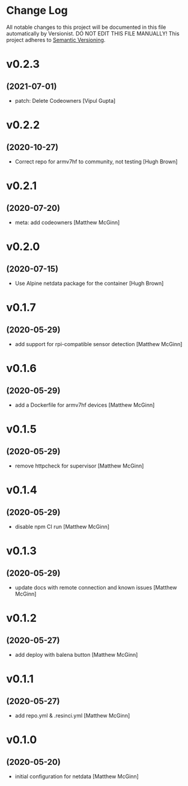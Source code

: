 # Change Log

All notable changes to this project will be documented in this file
automatically by Versionist. DO NOT EDIT THIS FILE MANUALLY!
This project adheres to [Semantic Versioning](http://semver.org/).

# v0.2.3
## (2021-07-01)

* patch: Delete Codeowners [Vipul Gupta]

# v0.2.2
## (2020-10-27)

* Correct repo for armv7hf to community, not testing [Hugh Brown]

# v0.2.1
## (2020-07-20)

* meta: add codeowners [Matthew McGinn]

# v0.2.0
## (2020-07-15)

* Use Alpine netdata package for the container [Hugh Brown]

# v0.1.7
## (2020-05-29)

* add support for rpi-compatible sensor detection [Matthew McGinn]

# v0.1.6
## (2020-05-29)

* add a Dockerfile for armv7hf devices [Matthew McGinn]

# v0.1.5
## (2020-05-29)

* remove httpcheck for supervisor [Matthew McGinn]

# v0.1.4
## (2020-05-29)

* disable npm CI run [Matthew McGinn]

# v0.1.3
## (2020-05-29)

* update docs with remote connection and known issues [Matthew McGinn]

# v0.1.2
## (2020-05-27)

* add deploy with balena button [Matthew McGinn]

# v0.1.1
## (2020-05-27)

* add repo.yml & .resinci.yml [Matthew McGinn]

# v0.1.0
## (2020-05-20)

* initial configuration for netdata [Matthew McGinn]
